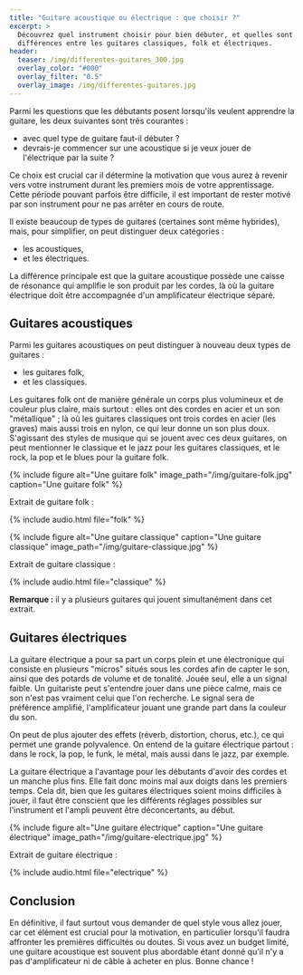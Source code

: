 ```yaml
---
title: "Guitare acoustique ou électrique : que choisir ?"
excerpt: >
  Découvrez quel instrument choisir pour bien débuter, et quelles sont les
  différences entre les guitares classiques, folk et électriques.
header:
  teaser: /img/differentes-guitares_300.jpg
  overlay_color: "#000"
  overlay_filter: "0.5"
  overlay_image: /img/differentes-guitares.jpg
---
```


Parmi les questions que les débutants posent lorsqu'ils veulent apprendre la 
guitare, les deux suivantes sont très courantes :

- avec quel type de guitare faut-il débuter ?
- devrais-je commencer sur une acoustique si je veux jouer de l'électrique par 
la suite ?

Ce choix est crucial car il détermine la motivation que vous aurez à revenir 
vers votre instrument durant les premiers mois de votre apprentissage. Cette 
période pouvant parfois être difficile, il est important de rester motivé par 
son instrument pour ne pas arrêter en cours de route.

Il existe beaucoup de types de guitares (certaines sont même hybrides), mais, 
pour simplifier, on peut distinguer deux catégories :

- les acoustiques,
- et les électriques.

La différence principale est que la guitare acoustique possède une caisse de 
résonance qui amplifie le son produit par les cordes, là où la guitare 
électrique doit être accompagnée d'un amplificateur électrique séparé.

## Guitares acoustiques

Parmi les guitares acoustiques on peut distinguer à nouveau deux types de 
guitares :

- les guitares folk,
- et les classiques.

Les guitares folk ont de manière générale un corps plus volumineux et de 
couleur plus claire, mais surtout : elles ont des cordes en acier et un son 
"métallique" ; là où les guitares classiques ont trois cordes en acier (les 
graves) mais aussi trois en nylon, ce qui leur donne un son plus doux. 
S'agissant des styles de musique qui se jouent avec ces deux guitares, on peut 
mentionner le classique et le jazz pour les guitares classiques, et le rock, la 
pop et le blues pour la guitare folk.

{% include figure alt="Une guitare folk" image_path="/img/guitare-folk.jpg"
caption="Une guitare folk" %}

Extrait de guitare folk :

{% include audio.html file="folk" %}

{% include figure alt="Une guitare classique" caption="Une guitare classique"
image_path="/img/guitare-classique.jpg" %}

Extrait de guitare classique :

{% include audio.html file="classique" %}

**Remarque :** il y a plusieurs guitares qui jouent simultanément dans cet 
extrait.

## Guitares électriques

La guitare électrique a pour sa part un corps plein et une électronique qui 
consiste en plusieurs "micros" situés sous les cordes afin de capter le son, 
ainsi que des potards de volume et de tonalité. Jouée seul, elle a un signal 
faible. Un guitariste peut s'entendre jouer dans une pièce calme, mais ce son 
n'est pas vraiment celui que l'on recherche. Le signal sera de préférence 
amplifié, l'amplificateur jouant une grande part dans la couleur du son.

On peut de plus ajouter des effets (réverb, distortion, chorus, etc.), ce qui 
permet une grande polyvalence. On entend de la guitare électrique partout : 
dans le rock, la pop, le funk, le métal, mais aussi dans le jazz, par exemple.

La guitare électrique a l'avantage pour les débutants d'avoir des cordes et un 
manche plus fins. Elle fait donc moins mal aux doigts dans les premiers temps. 
Cela dit, bien que les guitares électriques soient moins difficiles à jouer, il 
faut être conscient que les différents réglages possibles sur l'instrument et 
l'ampli peuvent être déconcertants, au début.

{% include figure alt="Une guitare électrique" caption="Une guitare électrique"
image_path="/img/guitare-electrique.jpg" %}

Extrait de guitare électrique :

{% include audio.html file="electrique" %}

## Conclusion

En définitive, il faut surtout vous demander de quel style vous allez jouer, 
car cet élément est crucial pour la motivation, en particulier lorsqu'il faudra 
affronter les premières difficultés ou doutes. Si vous avez un budget limité, 
une guitare acoustique est souvent plus abordable étant donné qu'il n'y a pas 
d'amplificateur ni de câble à acheter en plus. Bonne chance !
